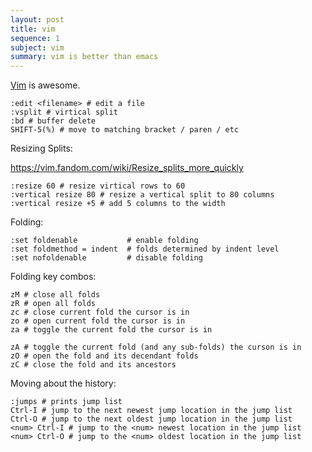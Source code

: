 ```yaml
---
layout: post
title: vim
sequence: 1
subject: vim
summary: vim is better than emacs 
---
```


[Vim](https://www.vim.org) is awesome.

```vimscript
:edit <filename> # edit a file
:vsplit # virtical split
:bd # buffer delete
SHIFT-5(%) # move to matching bracket / paren / etc
```

Resizing Splits:

https://vim.fandom.com/wiki/Resize_splits_more_quickly

```vimscript
:resize 60 # resize virtical rows to 60
:vertical resize 80 # resize a vertical split to 80 columns
:vertical resize +5 # add 5 columns to the width
```

Folding:

```vimscript
:set foldenable           # enable folding
:set foldmethod = indent  # folds determined by indent level
:set nofoldenable         # disable folding
```

Folding key combos:

```vimscript
zM # close all folds
zR # open all folds
zc # close current fold the cursor is in
zo # open current fold the cursor is in
za # toggle the current fold the cursor is in

zA # toggle the current fold (and any sub-folds) the curson is in
zO # open the fold and its decendant folds
zC # close the fold and its ancestors
```

Moving about the history:

```vimscript
:jumps # prints jump list
Ctrl-I # jump to the next newest jump location in the jump list
Ctrl-O # jump to the next oldest jump location in the jump list
<num> Ctrl-I # jump to the <num> newest location in the jump list
<num> Ctrl-O # jump to the <num> oldest location in the jump list
```


